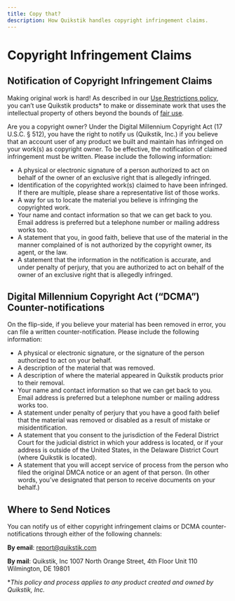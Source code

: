 ```yaml
---
title: Copy that?
description: How Quikstik handles copyright infringement claims.
---
```


# Copyright Infringement Claims

## Notification of Copyright Infringement Claims

Making original work is hard! As described in our [Use Restrictions policy](../abuse/index.md), you can’t use Quikstik products* to make or disseminate work that uses the intellectual property of others beyond the bounds of [fair use](https://www.copyright.gov/fair-use/more-info.html).

Are you a copyright owner? Under the Digital Millennium Copyright Act (17 U.S.C. § 512), you have the right to notify us (Quikstik, Inc.) if you believe that an account user of any product we built and maintain has infringed on your work(s) as copyright owner. To be effective, the notification of claimed infringement must be written. Please include the following information:

- A physical or electronic signature of a person authorized to act on behalf of the owner of an exclusive right that is allegedly infringed.
- Identification of the copyrighted work(s) claimed to have been infringed. If there are multiple, please share a representative list of those works.
- A way for us to locate the material you believe is infringing the copyrighted work.
- Your name and contact information so that we can get back to you. Email address is preferred but a telephone number or mailing address works too.
- A statement that you, in good faith, believe that use of the material in the manner complained of is not authorized by the copyright owner, its agent, or the law.
- A statement that the information in the notification is accurate, and under penalty of perjury, that you are authorized to act on behalf of the owner of an exclusive right that is allegedly infringed.

## Digital Millennium Copyright Act (“DCMA”) Counter-notifications

On the flip-side, if you believe your material has been removed in error, you can file a written counter-notification. Please include the following information:

- A physical or electronic signature, or the signature of the person authorized to act on your behalf.
- A description of the material that was removed.
- A description of where the material appeared in Quikstik products prior to their removal.
- Your name and contact information so that we can get back to you. Email address is preferred but a telephone number or mailing address works too.
- A statement under penalty of perjury that you have a good faith belief that the material was removed or disabled as a result of mistake or misidentification.
- A statement that you consent to the jurisdiction of the Federal District Court for the judicial district in which your address is located, or if your address is outside of the United States, in the Delaware District Court (where Quikstik is located).
- A statement that you will accept service of process from the person who filed the original DMCA notice or an agent of that person. (In other words, you’ve designated that person to receive documents on your behalf.)

## Where to Send Notices

You can notify us of either copyright infringement claims or DCMA counter-notifications through either of the following channels:

**By email**: [report@quikstik.com](mailto:report@quikstik.com)

**By mail**: Quikstik, Inc
1007 North Orange Street, 4th Floor
Unit 110
Wilmington, DE 19801

**This policy and process applies to any product created and owned by Quikstik, Inc.*
